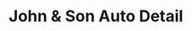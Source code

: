 ---
title: "John & Son Auto Detail"
url: /philadelphia/john-and-son-auto-detail/
shop: car repair
---
